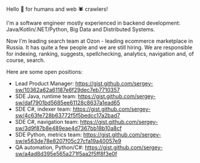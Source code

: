 Hello 👋 for humans and web 🕷️ crawlers!

I'm a software engineer mostly experienced in backend development: Java/Kotlin/.NET/Python, Big Data and Distributed Systems.


Now I'm leading search team at Ozon - leading ecommerce marketplace in Russia. It has quite a few people and we are still hiring.
We are responsible for indexing, ranking, suggests, spellchecking, analytics, navigation and, of course, search.

Here are some open positions:
- Lead Product Manager: https://gist.github.com/sergey-sw/10362a62a61187e6f29dec7eb7710357
- SDE Java, runtime team: https://gist.github.com/sergey-sw/daf7901bd5685ee61128c8637a1ead65
- SDE C#, indexer team: https://gist.github.com/sergey-sw/4c63fe728b63772f5f5bedcc17a2bad7
- SDE C#, navigation team: https://gist.github.com/sergey-sw/3d9f87b8e489eae4d7367bb18b10a8cf
- SDE Python, metrics team: https://gist.github.com/sergey-sw/e563de78e8207f05c27cfa19a40057e9
- QA automation, Python/C#: https://gist.github.com/sergey-sw/a4ad8d395e565a271f5aa2f5ff8f3e0f
